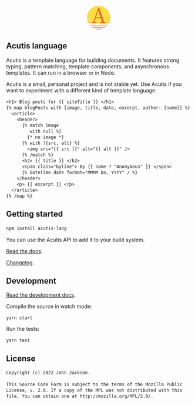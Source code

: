 <p align="center"><img src="./docs/icon.svg" height="64" width="64" alt="Acutis icon." /></p>

## Acutis language

Acutis is a template language for building documents. It features strong
typing, pattern matching, template components, and asynchronous templates. It
can run in a browser or in Node.

Acutis is a small, personal project and is not stable yet. Use Acutis if you
want to experiment with a different kind of template language.

```acutis
<h1> Blog posts for {{ siteTitle }} </h1>
{% map blogPosts with {image, title, date, excerpt, author: {name}} %}
  <article>
    <header>
      {% match image
         with null %}
        {* no image *}
      {% with !{src, alt} %}
        <img src="{{ src }}" alt="{{ alt }}" />
      {% /match %}
      <h2> {{ title }} </h2>
      <span class="byline"> By {{ name ? "Anonymous" }} </span>
      {% DateTime date format="MMMM Do, YYYY" / %}
    </header>
    <p> {{ excerpt }} </p>
  </article>
{% /map %}
```

## Getting started

```sh
npm install acutis-lang
```

You can use the Acutis API to add it to your build system.

[Read the docs](https://johnridesa.bike/acutis/).

[Changelog](https://github.com/johnridesabike/acutis/blob/master/CHANGELOG.md).

## Development

[Read the development docs](https://johnridesa.bike/acutis/development/).

Compile the source in watch mode:

```shell
yarn start
```

Run the tests:

```shell
yarn test
```

## License

    Copyright (c) 2022 John Jackson.

    This Source Code Form is subject to the terms of the Mozilla Public
    License, v. 2.0. If a copy of the MPL was not distributed with this
    file, You can obtain one at http://mozilla.org/MPL/2.0/.


